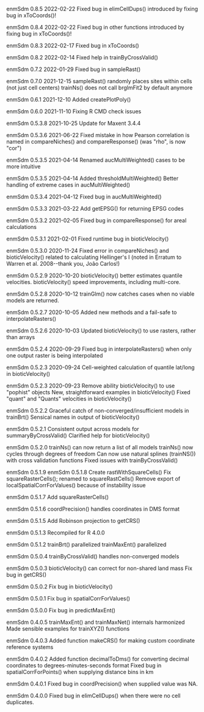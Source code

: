 enmSdm 0.8.5 2022-02-22
Fixed bug in elimCellDups() introduced by fixing
  bug in xToCoords()!

enmSdm 0.8.4 2022-02-22
Fixed bug in other functions introduced by fixing
  bug in xToCoords()!

enmSdm 0.8.3 2022-02-17
Fixed bug in xToCoords()

enmSdm 0.8.2 2022-02-14
Fixed help in trainByCrossValid()

enmSdm 0.7.2 2022-01-29
Fixed bug in sampleRast()

enmSdm 0.7.0 2021-12-15
sampleRast() randomly places sites within cells (not just cell centers)
trainNs() does not call brglmFit2 by default anymore

enmSdm 0.6.1 2021-12-10
Added createPlotPoly()

enmSdm 0.6.0 2021-11-10
Fixing R CMD check issues

enmSdm 0.5.3.8 2021-10-25
Update for Maxent 3.4.4

enmSdm 0.5.3.6 2021-06-22
Fixed mistake in how Pearson correlation is named in
compareNiches() and compareResponse() (was "rho", is now "cor")

enmSdm 0.5.3.5 2021-04-14
Renamed aucMultiWeighted() cases to be more intuitive

enmSdm 0.5.3.5 2021-04-14
Added thresholdMultiWeighted()
Better handling of extreme cases in aucMultiWeighted()

enmSdm 0.5.3.4 2021-04-12
Fixed bug in aucMultiWeighted()

enmSdm 0.5.3.3 2021-03-22
Add getEPSG() for returning EPSG codes

enmSdm 0.5.3.2 2021-02-05
Fixed bug in compareResponse() for areal calculations

enmSdm 0.5.3.1 2021-02-01
Fixed runtime bug in bioticVelocity()

enmSdm 0.5.3.0 2020-11-24
Fixed error in compareNiches() and bioticVelocity() related to calculating
Hellinger's I (noted in Erratum to Warren et al. 2008--thank you, João Carlos!)

enmSdm 0.5.2.9 2020-10-20
bioticVelocity() better estimates quantile velocities.
bioticVelocity() speed improvements, including multi-core.

enmSdm 0.5.2.8 2020-10-12
trainGlm() now catches cases when no viable models are returned.

enmSdm 0.5.2.7 2020-10-05
Added new methods and a fail-safe to interpolateRasters()

enmSdm 0.5.2.6 2020-10-03
Updated bioticVelocity() to use rasters, rather than arrays

enmSdm 0.5.2.4 2020-09-29
Fixed bug in interpolateRasters() when only one output raster is being interpolated

enmSdm 0.5.2.3 2020-09-24
Cell-weighted calculation of quantile lat/long in bioticVelocity()

enmSdm 0.5.2.3 2020-09-23
Remove ability bioticVelocity() to use "pophist" objects
New, straightforward examples in bioticVelocity()
Fixed "quant" and "Quants" velocities in bioticVelocity()

enmSdm 0.5.2.2
Graceful catch of non-converged/insufficient models in trainBrt()
Sensical names in output of bioticVelocity()

enmSdm 0.5.2.1
Consistent output across models for summaryByCrossValid()
Clarified help for bioticVelocity()

enmSdm 0.5.2.0
trainNs() can now return a list of all models
trainNs() now cycles through degrees of freedom
Can now use natural splines (trainNS()) with cross validation functions
Fixed issues with trainByCrossValid()

enmSdm 0.5.1.9
enmSdm 0.5.1.8
Create rastWithSquareCells()
Fix squareRasterCells(); renamed to squareRastCells()
Remove export of localSpatialCorrForValues() because of instability issue

enmSdm 0.5.1.7
Add squareRasterCells()

enmSdm 0.5.1.6
coordPrecision() handles coordinates in DMS format

enmSdm 0.5.1.5
Add Robinson projection to getCRS()

enmSdm 0.5.1.3
Recompiled for R 4.0.0

enmSdm 0.5.1.2
trainBrt() parallelized
trainMaxEnt() parallelized

enmSdm 0.5.0.4
trainByCrossValid() handles non-converged models

enmSdm 0.5.0.3
bioticVelocity() can correct for non-shared land mass
Fix bug in getCRS()

enmSdm 0.5.0.2
Fix bug in bioticVelocity()

enmSdm 0.5.0.1
Fix bug in spatialCorrForValues()

enmSdm 0.5.0.0
Fix bug in predictMaxEnt()

enmSdm 0.4.0.5
trainMaxEnt() and trainMaxNet() internals harmonized
Made sensible examples for trainXYZ() functions

enmSdm 0.4.0.3
Added function makeCRS() for making custom coordinate reference systems

enmSdm 0.4.0.2
Added function decimalToDms() for converting decimal coordinates to degrees-minutes-seconds format
Fixed bug in spatialCorrForPoints() when supplying distance bins in km

enmSdm 0.4.0.1
Fixed bug in coordPrecision() when supplied value was NA.

enmSdm 0.4.0.0
Fixed bug in elimCellDups() when there were no cell duplicates.